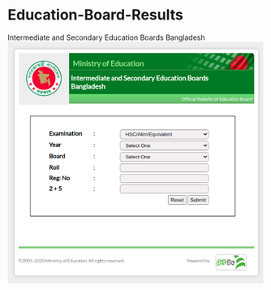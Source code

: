 # Education-Board-Results
Intermediate and Secondary Education Boards Bangladesh
![Education Board Bangladesh](./education.png)

